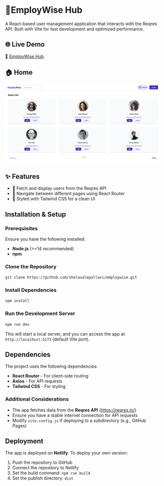 # 🚀EmployWise Hub

A React-based user management application that interacts with the Reqres API. Built with Vite for fast development and optimized performance.

## 🌐 Live Demo
🔗 [EmployWise Hub](https://employwisehub.netlify.app/users)

## 🏠 Home
![Dashboard](public/dashboard.png)


## ✨ Features
- 👥 Fetch and display users from the Reqres API
- 🧭 Navigate between different pages using React Router
- 🎨 Styled with Tailwind CSS for a clean UI

## Installation & Setup

### Prerequisites
Ensure you have the following installed:
- **Node.js** (>=14 recommended)
- **npm** 

### Clone the Repository
```sh
git clone https://github.com/shelavalepallavi/employwise.git
```

### Install Dependencies
```sh
npm install
```

### Run the Development Server
```sh
npm run dev
```
This will start a local server, and you can access the app at `http://localhost:5173` (default Vite port).

## Dependencies
The project uses the following dependencies:
- **React Router** - For client-side routing
- **Axios** - For API requests
- **Tailwind CSS** - For styling

### Additional Considerations
- The app fetches data from the **Reqres API** (https://reqres.in/)
- Ensure you have a stable internet connection for API requests
- Modify `vite.config.js` if deploying to a subdirectory (e.g., GitHub Pages)

## Deployment
The app is deployed on **Netlify**. To deploy your own version:
1. Push the repository to GitHub
2. Connect the repository to Netlify
3. Set the build command: `npm run build`
4. Set the publish directory: `dist`



